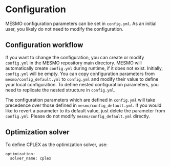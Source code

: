 # Configuration

MESMO configuration parameters can be set in `config.yml`. As an initial user, you likely do not need to modify the configuration.

## Configuration workflow

If you want to change the configuration, you can create or modify `config.yml` in the MESMO repository main directory. MESMO will automatically create `config.yml` during runtime, if it does not exist. Initially, `config.yml` will be empty. You can copy configuration parameters from `mesmo/config_default.yml` to `config.yml` and modify their value to define your local configuration. To define nested configuration parameters, you need to replicate the nested structure in `config.yml`.

The configuration parameters which are defined in `config.yml` will take precedence over those defined in `mesmo/config_default.yml`. If you would like to revert a parameter to its default value, just delete the parameter from `config.yml`. Please do not modify `mesmo/config_default.yml` directly.

## Optimization solver

To define CPLEX as the optimization solver, use:

```
optimization:
  solver_name: cplex
```

